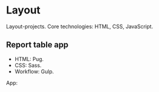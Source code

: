 # Layout

Layout-projects. 
Core technologies: HTML, CSS, JavaScript. 

## Report table app
- HTML: Pug. 
- CSS: Sass. 
- Workflow: Gulp.

App: 

